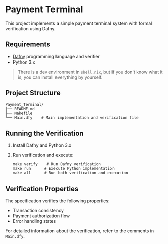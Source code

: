 
# Payment Terminal

This project implements a simple payment terminal system with formal verification using Dafny.

## Requirements

- [Dafny](https://github.com/dafny-lang/dafny) programming language and verifier
- Python 3.x

> There is a dev environment in `shell.nix`, but if you don't know what it is, you can install everything by yourself.

## Project Structure

```shell
Payment_Terminal/
├── README.md
├── Makefile
└── Main.dfy    # Main implementation and verification file
```

## Running the Verification

1. Install Dafny and Python 3.x
2. Run verification and execute:

   ```shell
   make verify    # Run Dafny verification
   make run      # Execute Python implementation
   make all      # Run both verification and execution
   ```

## Verification Properties

The specification verifies the following properties:

- Transaction consistency
- Payment authorization flow
- Error handling states

For detailed information about the verification, refer to the comments in `Main.dfy`.

